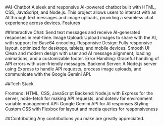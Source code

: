 #AI-Chatbot
A sleek and responsive AI-powered chatbot built with HTML, CSS, JavaScript, and Node.js. This project allows users to interact with an AI through text messages and image uploads, providing a seamless chat experience across devices.
Features

##Interactive Chat: Send text messages and receive AI-generated responses in real-time.
Image Upload: Upload images to share with the AI, with support for Base64 encoding.
Responsive Design: Fully responsive layout, optimized for desktops, tablets, and mobile devices.
Smooth UI: Clean and modern design with user and AI message alignment, loading animations, and a customizable footer.
Error Handling: Graceful handling of API errors with user-friendly messages.
Backend Server: A Node.js server using Express to handle API requests, process image uploads, and communicate with the Google Gemini API.

##Tech Stack

Frontend: HTML, CSS, JavaScript
Backend: Node.js with Express for the server, node-fetch for making API requests, and dotenv for environment variable management
API: Google Gemini API for AI responses
Styling: Custom CSS with Flexbox for layout and media queries for responsiveness

##Contributing
Any contributions you make are greatly appreciated.
